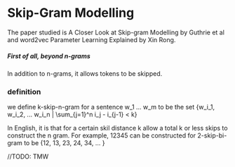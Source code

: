 # Skip-Gram Modelling 
The paper studied is A Closer Look at Skip-gram Modelling by Guthrie et al and word2vec Parameter Learning Explained by Xin Rong. 

##### First of all, beyond n-grams 

In addition to n-grams, it allows tokens to be skipped. 


### definition 
we define k-skip-n-gram for a sentence w_1 ... w_m to be the set 
{w_i_1, w_i_2, ... w_i_n | \sum_{j=1}^n i_j - i_{j-1} < k}

In English, it is that for a certain skil distance k allow a total k or less skips to construct the n gram. For example, 12345 can be constructed for 2-skip-bi-gram to be {12, 13, 23, 24, 34, ... }

//TODO: TMW